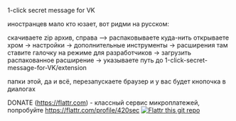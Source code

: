 1-click secret message for VK


иностранцев мало кто юзает, вот ридми на русском:

скачиваете zip архив, справа -->
распаковываете куда-нить
открываете хром -> настройки -> дополнительные инструменты -> расширения
там ставите галочку на режиме для разработчиков -> загрузить распакованное расширение -> указываете путь до 1-click-secret-message-for-VK/extension

папки этой, да
и всё, перезапускаете браузер и у вас будет кнопочка в диалогах

DONATE (https://flattr.com) - классный сервис микроплатежей, попробуйте
https://flattr.com/profile/420sec
[![Flattr this git repo](http://api.flattr.com/button/flattr-badge-large.png)](https://flattr.com/submit/auto?user_id=420sec&url=http://github.com/supacoderz/1-click-secret-message-for-VK/&title=1-click-secret-message-for-VK&language=ru&tags=github&category=software)
